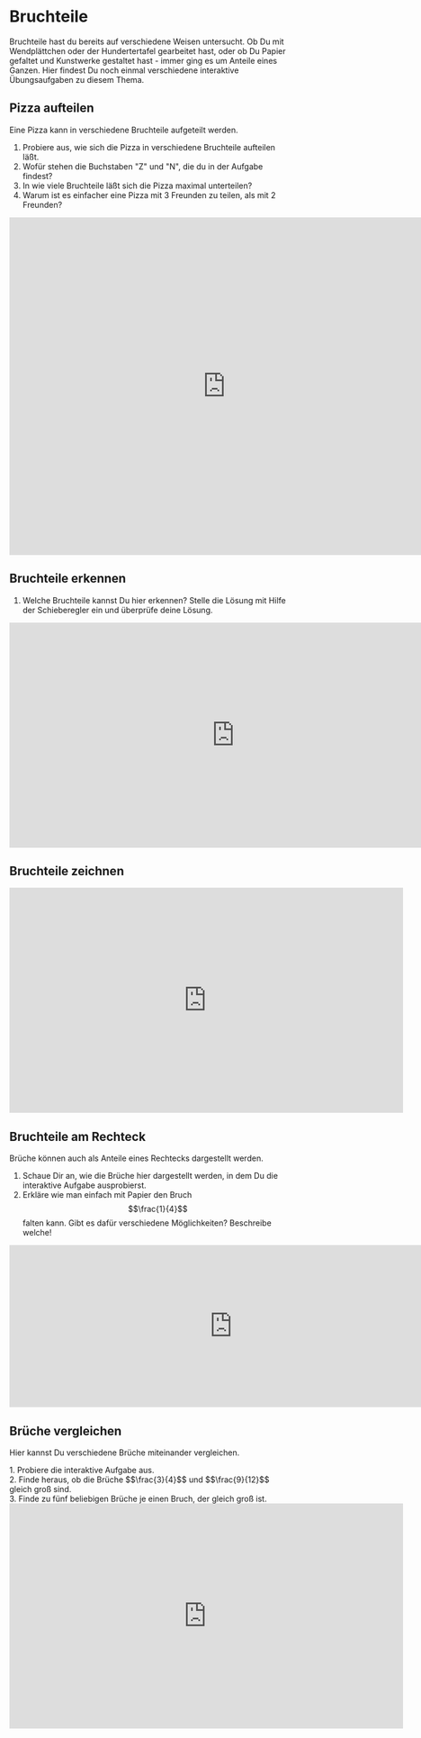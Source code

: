 # Bruchteile
Bruchteile hast du bereits auf verschiedene Weisen untersucht. Ob Du mit Wendplättchen oder der Hundertertafel gearbeitet hast, oder ob Du Papier gefaltet und Kunstwerke gestaltet hast - immer ging es um Anteile eines Ganzen.
Hier findest Du noch einmal verschiedene interaktive Übungsaufgaben zu diesem Thema.

## Pizza  aufteilen
Eine Pizza kann in verschiedene Bruchteile aufgeteilt werden.


1. Probiere aus, wie sich die Pizza in verschiedene Bruchteile aufteilen läßt.
2. Wofür stehen die Buchstaben "Z" und "N", die du in der Aufgabe findest?
3. In wie viele Bruchteile läßt sich die Pizza maximal unterteilen?
4. Warum ist es einfacher eine Pizza mit 3 Freunden zu teilen, als mit 2 Freunden?


<iframe scrolling="no" title="" src="https://www.geogebra.org/material/iframe/id/rzkSd7Nk/width/768/height/908/border/888888/smb/false/stb/false/stbh/false/ai/false/asb/false/sri/false/rc/false/ld/false/sdz/false/ctl/false" width="768px" height="600px" style="border:0px;"> </iframe>

## Bruchteile erkennen
1. Welche Bruchteile kannst Du hier erkennen? Stelle die Lösung mit Hilfe der Schieberegler ein und überprüfe deine Lösung.

<iframe scrolling="no" title="Brüche erkennen" src="https://www.geogebra.org/material/iframe/id/B58Gtuuc/width/982/height/458/border/888888/smb/false/stb/false/stbh/false/ai/false/asb/false/sri/false/rc/false/ld/false/sdz/false/ctl/false" width="800px" height="400px" style="border:0px;"> </iframe>

## Bruchteile zeichnen
<iframe scrolling="no" title="" src="https://www.geogebra.org/material/iframe/id/PFKpRgCv/width/1000/height/600/border/888888/smb/false/stb/false/stbh/false/ai/false/asb/false/sri/false/rc/false/ld/false/sdz/false/ctl/false" width="700px" height="400px" style="border:0px;"> </iframe>

## Bruchteile am Rechteck
Brüche können auch als Anteile eines Rechtecks dargestellt werden.
1. Schaue Dir an, wie die Brüche hier dargestellt werden, in dem Du die interaktive Aufgabe ausprobierst.
2. Erkläre wie man einfach mit Papier den Bruch $$\frac{1}{4}$$ falten kann. Gibt es dafür verschiedene Möglichkeiten? Beschreibe welche!
<iframe scrolling="no" title="Bruchteile" src="https://www.geogebra.org/material/iframe/id/AccC9w6x/width/792/height/288/border/888888/smb/false/stb/false/stbh/false/ai/false/asb/false/sri/true/rc/false/ld/false/sdz/true/ctl/false" width="792px" height="288px" style="border:0px;"> </iframe>

## Brüche vergleichen
Hier kannst Du verschiedene Brüche miteinander vergleichen.

<div class="tabbed-box">
    <div class="tab" name="1. Aufgabe">
        1. Probiere die interaktive Aufgabe aus.
    </div>
    <div class="tab" name="2. Aufgabe">
        2. Finde heraus, ob die Brüche $$\frac{3}{4}$$ und $$\frac{9}{12}$$ gleich groß sind.
    </div>
    <div class="tab" name="3. Aufgabe">
        3. Finde zu fünf beliebigen Brüche je einen Bruch, der gleich groß ist.
    </div>
</div>




<iframe scrolling="no" title="" src="https://www.geogebra.org/material/iframe/id/Cnqs34Pn/width/700/height/400/border/888888/smb/false/stb/false/stbh/false/ai/false/asb/false/sri/false/rc/false/ld/false/sdz/false/ctl/false" width="700px" height="400px" style="border:0px;"> </iframe>
